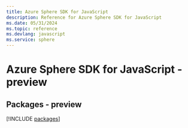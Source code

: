 ```yaml
---
title: Azure Sphere SDK for JavaScript
description: Reference for Azure Sphere SDK for JavaScript
ms.date: 05/31/2024
ms.topic: reference
ms.devlang: javascript
ms.service: sphere
---
```

# Azure Sphere SDK for JavaScript - preview
## Packages - preview
[!INCLUDE [packages](sphere-index.md)]